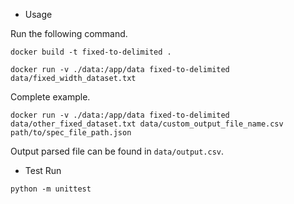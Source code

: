 * Usage

Run the following command.
``` shell
docker build -t fixed-to-delimited .

docker run -v ./data:/app/data fixed-to-delimited data/fixed_width_dataset.txt
```

Complete example.

``` shell
docker run -v ./data:/app/data fixed-to-delimited data/other_fixed_dataset.txt data/custom_output_file_name.csv path/to/spec_file_path.json
```

Output parsed file can be found in `data/output.csv`.

* Test
Run
``` shell
python -m unittest
```

